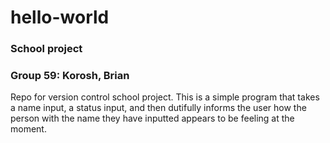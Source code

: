 # hello-world
### School project
### Group 59: Korosh, Brian

Repo for version control school project.
This is a simple program that takes a name input, a status input, and then dutifully informs the user how the person with the name they have inputted appears to be feeling at the moment.
